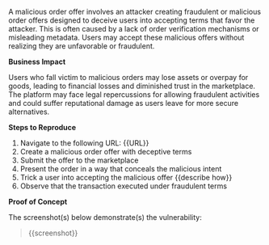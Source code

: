 A malicious order offer involves an attacker creating fraudulent or malicious order offers designed to deceive users into accepting terms that favor the attacker. This is often caused by a lack of order verification mechanisms or misleading metadata. Users may accept these malicious offers without realizing they are unfavorable or fraudulent.

**Business Impact**  

Users who fall victim to malicious orders may lose assets or overpay for goods, leading to financial losses and diminished trust in the marketplace. The platform may face legal repercussions for allowing fraudulent activities and could suffer reputational damage as users leave for more secure alternatives.

**Steps to Reproduce**  

1. Navigate to the following URL: {{URL}}
1. Create a malicious order offer with deceptive terms
1. Submit the offer to the marketplace
1.  Present the order in a way that conceals the malicious intent
1. Trick a user into accepting the malicious offer {{describe how}}
1. Observe that the transaction executed under fraudulent terms

**Proof of Concept**

The screenshot(s) below demonstrate(s) the vulnerability:
>
> {{screenshot}}
